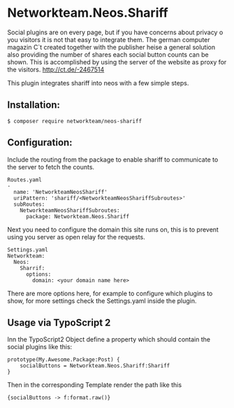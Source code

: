 Networkteam.Neos.Shariff
========================

Social plugins are on every page, but if you have concerns about privacy o you visitors it is not that easy to integrate
them. The german computer magazin C`t created together with the publisher heise a general solution also providing
the number of shares each social button counts can be shown. This is accomplished by using the server of the website
as proxy for the visitors. http://ct.de/-2467514

This plugin integrates shariff into neos with a few simple steps.

Installation:
-------------

    $ composer require networkteam/neos-shariff

Configuration:
--------------

Include the routing from the package to enable shariff to communicate to the server to fetch the counts.

    Routes.yaml
    -
      name: 'NetworkteamNeosShariff'
      uriPattern: 'shariff/<NetworkteamNeosShariffSubroutes>'
      subRoutes:
        NetworkteamNeosShariffSubroutes:
          package: Networkteam.Neos.Shariff


Next you need to configure the domain this site runs on, this is to prevent using you server as open relay for the 
requests.


    Settings.yaml
    Networkteam:
      Neos:
        Sharrif:
          options:
            domain: <your domain name here>

There are more options here, for example to configure which plugins to show, for more settings check the Settings.yaml
inside the plugin.

Usage via TypoScript 2
----------------------

Inn the TypoScript2 Object define a property which should contain the social plugins like this:
    
    prototype(My.Awesome.Package:Post) {
        socialButtons = Networkteam.Neos.Shariff:Shariff
    }
    
Then in the corresponding Template render the path like this

    {socialButtons -> f:format.raw()}

